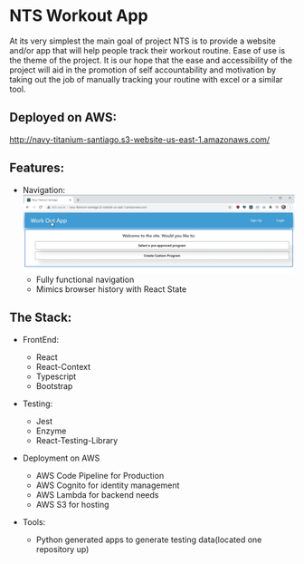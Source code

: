 # NTS Workout App

At its very simplest the main goal of project NTS is to provide a website and/or app that will help people track their workout routine. Ease of use is the theme of the project. It is our hope that the ease and accessibility of the project will aid in the promotion of self accountability and motivation by taking out the job of manually tracking your routine with excel or a similar tool.

## Deployed on AWS:

http://navy-titanium-santiago.s3-website-us-east-1.amazonaws.com/

## Features:

* Navigation:
![Image of the navigation in action](/ReadMeImages/navigation.gif)
  * Fully functional navigation
  * Mimics browser history with React State

## The Stack:

* FrontEnd:
  * React
  * React-Context
  * Typescript
  * Bootstrap

* Testing:
  * Jest
  * Enzyme
  * React-Testing-Library

* Deployment on AWS
  * AWS Code Pipeline for Production
  * AWS Cognito for identity management
  * AWS Lambda for backend needs
  * AWS S3 for hosting
  
* Tools:
  * Python generated apps to generate testing data(located one repository up)




